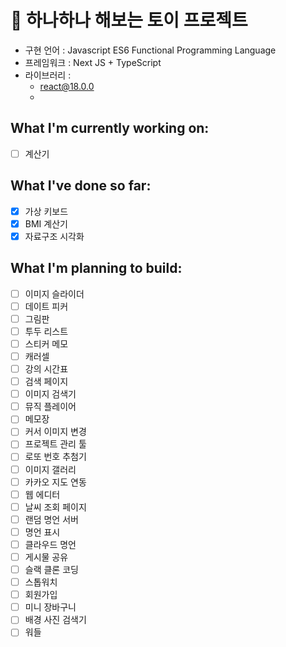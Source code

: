 # 🚂 하나하나 해보는 토이 프로젝트

- 구현 언어 : Javascript ES6 Functional Programming Language
- 프레임워크 : Next JS + TypeScript
- 라이브러리 :
  - react@18.0.0
  -

## What I'm currently working on:

- [ ] 계산기

## What I've done so far:

- [x] 가상 키보드
- [x] BMI 계산기
- [x] 자료구조 시각화

## What I'm planning to build:

- [ ] 이미지 슬라이더
- [ ] 데이트 피커
- [ ] 그림판
- [ ] 투두 리스트
- [ ] 스티커 메모
- [ ] 캐러셀
- [ ] 강의 시간표
- [ ] 검색 페이지
- [ ] 이미지 검색기
- [ ] 뮤직 플레이어
- [ ] 메모장
- [ ] 커서 이미지 변경
- [ ] 프로젝트 관리 툴
- [ ] 로또 번호 추첨기
- [ ] 이미지 갤러리
- [ ] 카카오 지도 연동
- [ ] 웹 에디터
- [ ] 날씨 조회 페이지
- [ ] 랜덤 명언 서버
- [ ] 명언 표시
- [ ] 클라우드 명언
- [ ] 게시물 공유
- [ ] 슬랙 클론 코딩
- [ ] 스톱워치
- [ ] 회원가입
- [ ] 미니 장바구니
- [ ] 배경 사진 검색기
- [ ] 워들
